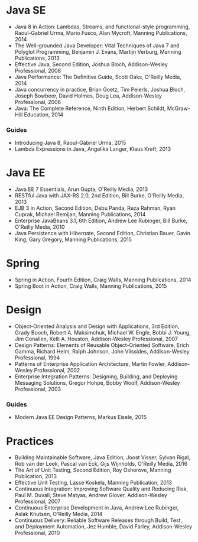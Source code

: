 # Java SE
* Java 8 in Action: Lambdas, Streams, and functional-style programming, Raoul-Gabriel Urma, Mario Fusco, Alan Mycroft, Manning Publications, 2014
* The Well-grounded Java Developer: Vital Techniques of Java 7 and Polyglot Programming, Benjamin J. Evans, Martijn Verburg, Manning Publications, 2013
* Effective Java, Second Edition, Joshua Bloch, Addison-Wesley Professional, 2008
* Java Performance: The Definitive Guide, Scott Oaks, O'Reilly Media, 2014
* Java concurrency in practice, Brian Goetz, Tim Peierls, Joshua Bloch, Joseph Bowbeer, David Holmes, Doug Lea, Addison-Wesley Professional, 2006
* Java: The Complete Reference, Ninth Edition, Herbert Schildt, McGraw-Hill Education, 2014

### Guides
* Introducing Java 8, Raoul-Gabriel Urma, 2015
* Lambda Expressions in Java, Angelika Langer, Klaus Kreft, 2013

# Java EE
* Java EE 7 Essentials, Arun Gupta, O'Reilly Media, 2013
* RESTful Java with JAX-RS 2.0, 2nd Edition, Bill Burke, O'Reilly Media, 2013
* EJB 3 in Action, Second Edition, Debu Panda, Reza Rahman, Ryan Cuprak, Michael Remijan, Manning Publications, 2014
* Enterprise JavaBeans 3.1, 6th Edition, Andrew Lee Rubinger, Bill Burke, O'Reilly Media, 2010
* Java Persistence with Hibernate, Second Edition, Christian Bauer, Gavin King, Gary Gregory, Manning Publications, 2015

# Spring
* Spring in Action, Fourth Edition, Craig Walls, Manning Publications, 2014
* Spring Boot in Action, Craig Walls, Manning Publications, 2015

# Design
* Object-Oriented Analysis and Design with Applications, 3rd Edition, Grady Booch, Robert A. Maksimchuk, Michael W. Engle, Bobbi J. Young, Jim Conallen, Kelli A. Houston, Addison-Wesley Professional, 2007
* Design Patterns: Elements of Reusable Object-Oriented Software, Erich Gamma, Richard Helm, Ralph Johnson, John Vlissides, Addison-Wesley Professional, 1994
* Patterns of Enterprise Application Architecture, Martin Fowler, Addison-Wesley Professional, 2002
* Enterprise Integration Patterns: Designing, Building, and Deploying Messaging Solutions, Gregor Hohpe, Bobby Woolf, Addison-Wesley Professional, 2003

### Guides
* Modern Java EE Design Patterns, Markus Eisele, 2015

# Practices
* Building Maintainable Software, Java Edition, Joost Visser, Sylvan Rigal, Rob van der Leek, Pascal van Eck, Gijs Wijnholds, O'Reilly Media, 2016
* The Art of Unit Testing, Second Edition, Roy Osherove, Manning Publication, 2013
* Effective Unit Testing, Lasse Koskela, Manning Publication, 2013
* Continuous Integration: Improving Software Quality and Reducing Risk, Paul M. Duvall, Steve Matyas, Andrew Glover, Addison-Wesley Professional, 2007
* Continuous Enterprise Development in Java, Andrew Lee Rubinger, Aslak Knutsen, O'Reilly Media, 2014
* Continuous Delivery: Reliable Software Releases through Build, Test, and Deployment Automation, Jez Humble, David Farley, Addison-Wesley Professional, 2010
